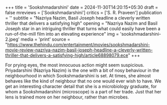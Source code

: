 +++
title = 'Sookshmadarshini'
date = 2024-11-30T14:20:15+05:30
draft = false
mreviews = ['Sookshmadarshini']
critics = ['S. R. Praveen']
publication = ''
subtitle = "Nazriya Nazim, Basil Joseph headline a cleverly written thriller that delivers a satisfying high"
opening = "Nazriya Nazim and Basil Joseph star in an intriguing thriller that turns what could easily have been a run-of-the-mill film into an elevating experience"
img = 'sookshmadarshini-2.jpeg'
media = 'print'
source = "https://www.thehindu.com/entertainment/movies/sookshmadarshini-movie-review-nazriya-nazim-basil-joseph-headline-a-cleverly-written-thriller-that-delivers-a-satisfying-high/article68898079.ece"
+++

For prying eyes, the most innocuous action might seem suspicious. Priyadarshini (Nazriya Nazim) is the one with a bit of nosy behaviour in the neighbourhood in which Sookshmadarshini is set. At times, she almost behaves like the kind of neighbour that no one would ever wish to have. We get an interesting character detail that she is a microbiology graduate, for whom a Sookshmadarshini (microscope) is a part of her trade. Just that her lens is trained more on her neighbour, rather than microbes.
